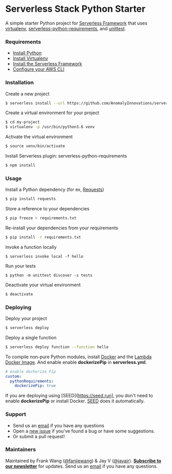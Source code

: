 # Serverless Stack Python Starter

A simple starter Python project for [Serverless Framework](https://serverless.com/framework/) that uses [virtualenv](https://pypi.python.org/pypi/virtualenv), [serverless-python-requirements](https://github.com/UnitedIncome/serverless-python-requirements), and [unittest](https://docs.python.org/2/library/unittest.html#module-unittest).

### Requirements

- [Install Python](https://www.python.org/downloads/release/python-363/)
- [Install Virtualenv](https://virtualenv.pypa.io/en/stable/installation/)
- [Install the Serverless Framework](https://serverless.com/framework/docs/providers/aws/guide/installation/)
- [Configure your AWS CLI](https://serverless.com/framework/docs/providers/aws/guide/credentials/)

### Installation

Create a new project

```sh
$ serverless install --url https://github.com/AnomalyInnovations/serverless-stack-python-starter --name my-project
```

Create a virtual environment for your project

```sh
$ cd my-project
$ virtualenv -p /usr/bin/python3.6 venv
```

Activate the virtual environment

```sh
$ source venv/bin/activate
```

Install Serverless plugin: serverless-python-requirements

```sh
$ npm install
```

### Usage

Install a Python dependency (for ex, [Requests](http://docs.python-requests.org/en/master/))

```sh
$ pip install requests
```

Store a reference to your dependencies

```sh
$ pip freeze > requirements.txt
```

Re-install your dependencies from your requirements

```sh
$ pip install -r requirements.txt
```

Invoke a function locally

```
$ serverless invoke local -f hello
```

Run your tests
```
$ python -m unittest discover -s tests
```

Deactivate your virtual environment

```sh
$ deactivate
```

### Deploying

Deploy your project

```sh
$ serverless deploy
```

Deploy a single function

```sh
$ serverless deploy function --function hello
```

To compile non-pure Python modules, install [Docker](https://docs.docker.com/engine/installation/) and the [Lambda Docker Image](https://github.com/lambci/docker-lambda). And enable enable **dockerizePip** in **serverless.yml**.

```yml
# enable dockerize Pip
custom:
  pythonRequirements:
    dockerizePip: true
```

If you are deploying using [SEED](https://seed.run], you don't need to enable **dockerizePip** or install Docker. [SEED](https://seed.run) does it automatically.

### Support

- Send us an [email](mailto:contact@anoma.ly) if you have any questions
- Open a [new issue](https://github.com/AnomalyInnovations/serverless-stack-python-starter/issues/new) if you've found a bug or have some suggestions.
- Or submit a pull request!

### Maintainers

Maintained by Frank Wang ([@fanjiewang](https://twitter.com/fanjiewang)) & Jay V ([@jayair](https://twitter.com/jayair)). [**Subscribe to our newsletter**](http://eepurl.com/cEaBlf) for updates. Send us an [email](mailto:contact@anoma.ly) if you have any questions.
